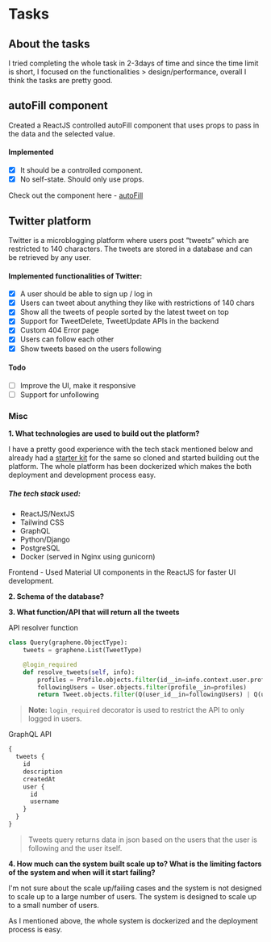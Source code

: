# Tasks

## About the tasks

I tried completing the whole task in 2-3days of time and since the time limit is short, I focused on the functionalities > design/performance, overall I think the tasks are pretty good.

## autoFill component

Created a ReactJS controlled autoFill component that uses props to pass in the data and the selected value.

#### Implemented

- [x] It should be a controlled component.
- [x] No self-state. Should only use props.

Check out the component here - [autoFill](./autoFill)

## Twitter platform

Twitter is a microblogging platform where users post “tweets” which are restricted to 140 characters. The tweets are stored in a database and can be retrieved by any user.

#### Implemented functionalities of Twitter:

- [x] A user should be able to sign up / log in
- [x] Users can tweet about anything they like with restrictions of 140 chars
- [x] Show all the tweets of people sorted by the latest tweet on top
- [x] Support for TweetDelete, TweetUpdate APIs in the backend
- [x] Custom 404 Error page
- [x] Users can follow each other
- [x] Show tweets based on the users following

#### Todo

- [ ] Improve the UI, make it responsive
- [ ] Support for unfollowing

### Misc

**1. What technologies are used to build out the platform?**

I have a pretty good experience with the tech stack mentioned below and already had a [starter kit](https://github.com/yeganathan18/django-nextjs-starter-kit) for the same so cloned and started building out the platform. The whole platform has been dockerized which makes the both deployment and development process easy.

##### The tech stack used:

- ReactJS/NextJS
- Tailwind CSS
- GraphQL
- Python/Django
- PostgreSQL
- Docker (served in Nginx using gunicorn)

Frontend - Used Material UI components in the ReactJS for faster UI development.

**2. Schema of the database?**


**3. What function/API that will return all the tweets**

API resolver function

```python
class Query(graphene.ObjectType):
    tweets = graphene.List(TweetType)

    @login_required
    def resolve_tweets(self, info):
        profiles = Profile.objects.filter(id__in=info.context.user.profile.following.all())
        followingUsers = User.objects.filter(profile__in=profiles)
        return Tweet.objects.filter(Q(user_id__in=followingUsers) | Q(user=info.context.user)).order_by("-created_at")
```
> **Note:** `login_required` decorator is used to restrict the API to only logged in users.

GraphQL API

```graphql
{
  tweets {
    id
    description
    createdAt
    user {
      id
      username
    }
  }
}
```
> Tweets query returns data in json based on the users that the user is following and the user itself.

**4. How much can the system built scale up to? What is the limiting
factors of the system and when will it start failing?**

I'm not sure about the scale up/failing cases and the system is not designed to scale up to a large number of users. The system is designed to scale up to a small number of users. 

As I mentioned above, the whole system is dockerized and the deployment process is easy.

